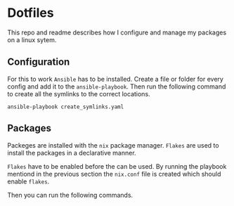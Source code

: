 # Dotfiles
This repo and readme describes how I configure and manage my packages on a linux sytem.

## Configuration

For this to work `Ansible` has to be installed.
Create a file or folder for every config and add it to the `ansible-playbook`. Then run the following command to create all the symlinks to the correct locations.

```
ansible-playbook create_symlinks.yaml
```

## Packages

Packeges are installed with the `nix` package manager. `Flakes` are used to install the packages in a declarative manner.

`Flakes` have to be enabled before the can be used. By running the playbook mentiond in the previous section the `nix.conf` file is created which should enable `flakes`.

Then you can run the following commands.

```
```
